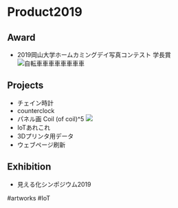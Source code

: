 # Product2019

## Award

* 2019岡山大学ホームカミングデイ写真コンテスト 学長賞
![自転車車車車車車車車](https://live.staticflickr.com/65535/48826279327_195c17e506_k_d.jpg)

## Projects

* チェイン時計
* counterclock
* パネル画 Coil (of coil)^5
![](https://live.staticflickr.com/7917/46611114124_54653d669c_k_d.jpg)
* IoTあれこれ
* 3Dプリンタ用データ
* ウェブページ刷新

## Exhibition

* 見える化シンポジウム2019



#artworks #IoT




